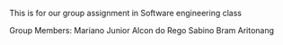 This is for our group assignment in Software engineering class

Group Members:
Mariano Junior Alcon do Rego Sabino
Bram Aritonang
